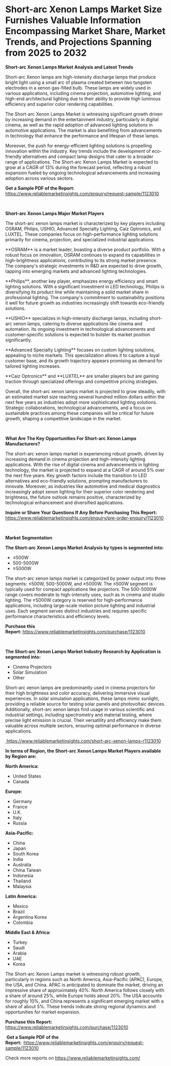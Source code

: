 <p><h1>Short-arc Xenon Lamps Market Size Furnishes Valuable Information Encompassing Market Share, Market Trends, and Projections Spanning from 2025 to 2032</h1></p><p><strong>Short-arc Xenon Lamps Market Analysis and Latest Trends</strong></p>
<p><p>Short-arc Xenon lamps are high-intensity discharge lamps that produce bright light using a small arc of plasma created between two tungsten electrodes in a xenon gas-filled bulb. These lamps are widely used in various applications, including cinema projection, automotive lighting, and high-end architectural lighting due to their ability to provide high luminous efficiency and superior color rendering capabilities. </p><p>The Short-arc Xenon Lamps Market is witnessing significant growth driven by increasing demand in the entertainment industry, particularly in digital cinema, as well as the rapid adoption of advanced lighting solutions in automotive applications. The market is also benefiting from advancements in technology that enhance the performance and lifespan of these lamps.</p><p>Moreover, the push for energy-efficient lighting solutions is propelling innovation within the industry. Key trends include the development of eco-friendly alternatives and compact lamp designs that cater to a broader range of applications. The Short-arc Xenon Lamps Market is expected to grow at a CAGR of 13% during the forecast period, reflecting a robust expansion fueled by ongoing technological advancements and increasing adoption across various sectors.</p></p>
<p><strong>Get a Sample PDF of the Report:&nbsp;</strong> <a href="https://www.reliablemarketinsights.com/enquiry/request-sample/1123010?utm_campaign=1948&utm_medium=2&utm_source=Github&utm_content=ia&utm_term=13022025&utm_id=short-arc-xenon-lamps">https://www.reliablemarketinsights.com/enquiry/request-sample/1123010</a></p>
<p>&nbsp;</p>
<p><strong>Short-arc Xenon Lamps Major Market Players</strong></p>
<p><p>The short-arc xenon lamps market is characterized by key players including OSRAM, Philips, USHIO, Advanced Specialty Lighting, Caiz Optronics, and LUXTEL. These companies focus on high-performance lighting solutions primarily for cinema, projection, and specialized industrial applications.</p><p>**OSRAM** is a market leader, boasting a diverse product portfolio. With a robust focus on innovation, OSRAM continues to expand its capabilities in high-brightness applications, contributing to its strong market presence. The company's strategic investments in R&D are expected to drive growth, tapping into emerging markets and advanced lighting technologies.</p><p>**Philips**, another key player, emphasizes energy efficiency and smart lighting solutions. With a significant investment in LED technology, Philips is diversifying its product line while maintaining a solid market share in professional lighting. The company's commitment to sustainability positions it well for future growth as industries increasingly shift towards eco-friendly solutions.</p><p>**USHIO** specializes in high-intensity discharge lamps, including short-arc xenon lamps, catering to diverse applications like cinema and automation. Its ongoing investment in technological advancements and customer-specific solutions is expected to bolster its market position significantly.</p><p>**Advanced Specialty Lighting** focuses on custom lighting solutions, appealing to niche markets. This specialization allows it to capture a loyal customer base, and its growth trajectory appears promising as demand for tailored lighting increases.</p><p>**Caiz Optronics** and **LUXTEL** are smaller players but are gaining traction through specialized offerings and competitive pricing strategies. </p><p>Overall, the short-arc xenon lamps market is projected to grow steadily, with an estimated market size reaching several hundred million dollars within the next few years as industries adopt more sophisticated lighting solutions. Strategic collaborations, technological advancements, and a focus on sustainable practices among these companies will be critical for future growth, shaping a competitive landscape in the market.</p></p>
<p>&nbsp;</p>
<p><strong>What Are The Key Opportunities For Short-arc Xenon Lamps Manufacturers?</strong></p>
<p><p>The short-arc xenon lamps market is experiencing robust growth, driven by increasing demand in cinema projection and high-intensity lighting applications. With the rise of digital cinema and advancements in lighting technology, the market is projected to expand at a CAGR of around 5% over the next five years. Key growth factors include the transition to LED alternatives and eco-friendly solutions, prompting manufacturers to innovate. Moreover, as industries like automotive and medical diagnostics increasingly adopt xenon lighting for their superior color rendering and brightness, the future outlook remains positive, characterized by technological enhancement and diversified applications.</p></p>
<p><strong>Inquire or Share Your Questions If Any Before Purchasing This Report:</strong> <a href="https://www.reliablemarketinsights.com/enquiry/pre-order-enquiry/1123010?utm_campaign=1948&utm_medium=2&utm_source=Github&utm_content=ia&utm_term=13022025&utm_id=short-arc-xenon-lamps">https://www.reliablemarketinsights.com/enquiry/pre-order-enquiry/1123010</a></p>
<p>&nbsp;</p>
<p><strong>Market Segmentation</strong></p>
<p><strong>The Short-arc Xenon Lamps Market Analysis by types is segmented into:</strong></p>
<p><ul><li>≤500W</li><li>500-5000W</li><li>≥5000W</li></ul></p>
<p><p>The short-arc xenon lamps market is categorized by power output into three segments: ≤500W, 500-5000W, and ≥5000W. The ≤500W segment is typically used for compact applications like projectors. The 500-5000W range covers moderate to high-intensity uses, such as in cinema and studio lighting. The ≥5000W category is reserved for high-performance applications, including large-scale motion picture lighting and industrial uses. Each segment serves distinct industries and requires specific performance characteristics and efficiency levels.</p></p>
<p><strong>Purchase this Report:&nbsp;</strong><a href="https://www.reliablemarketinsights.com/purchase/1123010?utm_campaign=1948&utm_medium=2&utm_source=Github&utm_content=ia&utm_term=13022025&utm_id=short-arc-xenon-lamps">https://www.reliablemarketinsights.com/purchase/1123010</a></p>
<p>&nbsp;</p>
<p><strong>The Short-arc Xenon Lamps Market Industry Research by Application is segmented into:</strong></p>
<p><ul><li>Cinema Projectors</li><li>Solar Simulation</li><li>Other</li></ul></p>
<p><p>Short-arc xenon lamps are predominantly used in cinema projectors for their high brightness and color accuracy, delivering immersive visual experiences. In solar simulation applications, these lamps mimic sunlight, providing a reliable source for testing solar panels and photovoltaic devices. Additionally, short-arc xenon lamps find usage in various scientific and industrial settings, including spectrometry and material testing, where precise light emission is crucial. Their versatility and efficiency make them valuable across multiple sectors, ensuring optimal performance in diverse applications.</p></p>
<p><a href="https://www.reliablemarketinsights.com/short-arc-xenon-lamps-r1123010?utm_campaign=1948&utm_medium=2&utm_source=Github&utm_content=ia&utm_term=13022025&utm_id=short-arc-xenon-lamps">&nbsp;https://www.reliablemarketinsights.com/short-arc-xenon-lamps-r1123010</a></p>
<p><strong>In terms of Region, the Short-arc Xenon Lamps Market Players available by Region are:</strong></p>
<p>
    <p> <strong> North America: </strong>
        <ul>
            <li>United States</li>
            <li>Canada</li>
        </ul>
        </p> 
    <p> <strong> Europe: </strong>
        <ul>
            <li>Germany</li>
            <li>France</li>
            <li>U.K.</li>
            <li>Italy</li>
            <li>Russia</li>
        </ul>
        </p> 
    <p> <strong> Asia-Pacific: </strong>
        <ul>
            <li>China</li>
            <li>Japan</li>
            <li>South Korea</li>
            <li>India</li>
            <li>Australia</li>
            <li>China Taiwan</li>
            <li>Indonesia</li>
            <li>Thailand</li>
            <li>Malaysia</li>
        </ul>
        </p> 
    <p> <strong> Latin America: </strong>
        <ul>
            <li>Mexico</li>
            <li>Brazil</li>
            <li>Argentina Korea</li>
            <li>Colombia</li>
        </ul>
        </p> 
    <p> <strong> Middle East & Africa: </strong>
        <ul>
            <li>Turkey</li>
            <li>Saudi</li>
            <li>Arabia</li>
            <li>UAE</li>
            <li>Korea</li>
        </ul>
    </p>
    </p>
<p><p>The Short-arc Xenon Lamps market is witnessing robust growth, particularly in regions such as North America, Asia-Pacific (APAC), Europe, the USA, and China. APAC is anticipated to dominate the market, driving an impressive share of approximately 40%. North America follows closely with a share of around 25%, while Europe holds about 20%. The USA accounts for roughly 10%, and China represents a significant emerging market with a share of about 5%. These trends indicate strong regional dynamics and opportunities for market expansion.</p></p>
<p><strong>Purchase this Report: </strong><a href="https://www.reliablemarketinsights.com/purchase/1123010?utm_campaign=1948&utm_medium=2&utm_source=Github&utm_content=ia&utm_term=13022025&utm_id=short-arc-xenon-lamps">https://www.reliablemarketinsights.com/purchase/1123010</a></p>
<p>&nbsp;<strong>Get a Sample PDF of the Report:&nbsp;&nbsp;</strong><a href="https://www.reliablemarketinsights.com/enquiry/request-sample/1123010?utm_campaign=1948&utm_medium=2&utm_source=Github&utm_content=ia&utm_term=13022025&utm_id=short-arc-xenon-lamps">https://www.reliablemarketinsights.com/enquiry/request-sample/1123010</a></p>
<p><strong></strong></p>
<p>Check more reports on <a href="https://www.reliablemarketinsights.com/?utm_campaign=1948&utm_medium=2&utm_source=Github&utm_content=ia&utm_term=13022025&utm_id=short-arc-xenon-lamps">https://www.reliablemarketinsights.com/</a></p>